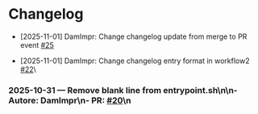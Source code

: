 # Changelog

- [2025-11-01] DamImpr: Change changelog update from merge to PR event [#25](https://github.com/DamImpr/cache-multi-layer/pull/25) 

- [2025-11-01] DamImpr: Change changelog entry format in workflow2 [#22](https://github.com/DamImpr/cache-multi-layer/pull/22)\ 

### 2025-10-31 — Remove blank line from entrypoint.sh\n\n- **Autore:** DamImpr\n- **PR:** [#20](https://github.com/DamImpr/cache-multi-layer/pull/20)\n

